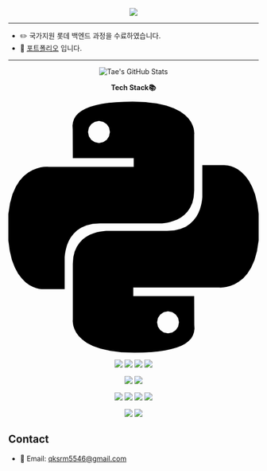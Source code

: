 <p align="center">
  <img src="https://capsule-render.vercel.app/api?type=waving&height=200&color=gradient&text=TAE's%20Github&fontSize=50&fontAlign=50&fontAlignY=40" />
</p>


------------------------------------------------------------

- ✏️ 국가지원 롯데 백엔드 과정을 수료하였습니다.
- 📝 [포트폴리오](https://github.com/Taeyoung20230727/Project/blob/main/README.md) 입니다.
  
------------------------------------------------------------




<p align="center">
  <img src="https://github-readme-stats.vercel.app/api?username=TaeeeY&show_icons=true&theme=default" alt="Tae's GitHub Stats">
</p>


<p align="center">
  <strong>Tech Stack📚</strong>
</p>


<p align="center">
<svg role="img" viewBox="0 0 24 24" xmlns="http://www.w3.org/2000/svg"><title>Python</title><path d="M14.25.18l.9.2.73.26.59.3.45.32.34.34.25.34.16.33.1.3.04.26.02.2-.01.13V8.5l-.05.63-.13.55-.21.46-.26.38-.3.31-.33.25-.35.19-.35.14-.33.1-.3.07-.26.04-.21.02H8.77l-.69.05-.59.14-.5.22-.41.27-.33.32-.27.35-.2.36-.15.37-.1.35-.07.32-.04.27-.02.21v3.06H3.17l-.21-.03-.28-.07-.32-.12-.35-.18-.36-.26-.36-.36-.35-.46-.32-.59-.28-.73-.21-.88-.14-1.05-.05-1.23.06-1.22.16-1.04.24-.87.32-.71.36-.57.4-.44.42-.33.42-.24.4-.16.36-.1.32-.05.24-.01h.16l.06.01h8.16v-.83H6.18l-.01-2.75-.02-.37.05-.34.11-.31.17-.28.25-.26.31-.23.38-.2.44-.18.51-.15.58-.12.64-.1.71-.06.77-.04.84-.02 1.27.05zm-6.3 1.98l-.23.33-.08.41.08.41.23.34.33.22.41.09.41-.09.33-.22.23-.34.08-.41-.08-.41-.23-.33-.33-.22-.41-.09-.41.09zm13.09 3.95l.28.06.32.12.35.18.36.27.36.35.35.47.32.59.28.73.21.88.14 1.04.05 1.23-.06 1.23-.16 1.04-.24.86-.32.71-.36.57-.4.45-.42.33-.42.24-.4.16-.36.09-.32.05-.24.02-.16-.01h-8.22v.82h5.84l.01 2.76.02.36-.05.34-.11.31-.17.29-.25.25-.31.24-.38.2-.44.17-.51.15-.58.13-.64.09-.71.07-.77.04-.84.01-1.27-.04-1.07-.14-.9-.2-.73-.25-.59-.3-.45-.33-.34-.34-.25-.34-.16-.33-.1-.3-.04-.25-.02-.2.01-.13v-5.34l.05-.64.13-.54.21-.46.26-.38.3-.32.33-.24.35-.2.35-.14.33-.1.3-.06.26-.04.21-.02.13-.01h5.84l.69-.05.59-.14.5-.21.41-.28.33-.32.27-.35.2-.36.15-.36.1-.35.07-.32.04-.28.02-.21V6.07h2.09l.14.01zm-6.47 14.25l-.23.33-.08.41.08.41.23.33.33.23.41.08.41-.08.33-.23.23-.33.08-.41-.08-.41-.23-.33-.33-.23-.41-.08-.41.08z"/></svg>

<p align="center">
<img src="https://img.shields.io/badge/Spring_Boot-6DB33F?style=flat&logo=Spring-Boot&logoColor=white"> <img src="https://img.shields.io/badge/Java-007396?style=flat&logo=Java&logoColor=white">
<img src="https://img.shields.io/badge/Gradle-02303A?style=flat&logo=Gradle&logoColor=white"> 
<img src="https://img.shields.io/badge/myBatis-000000?style=flat&logo=myBatis&logoColor=white">


<p align="center">
<img src="https://img.shields.io/badge/Github-181717?style=flat&logo=GitHub&logoColor=white"> <img src="https://img.shields.io/badge/Git-F05032?style=flat&logo=Git&logoColor=white">

<p align="center">    
<img src="https://img.shields.io/badge/MySQL-4479A1?style=flat&logo=MySQL&logoColor=white"> <img src="https://img.shields.io/badge/MariaDB-003545?style=flat&logo=MariaDB&logoColor=white">
<img src="https://img.shields.io/badge/OracleDB-F80000?style=flat&logo=Oracle&logoColor=white"> <img src="https://img.shields.io/badge/React-61DAFB?style=flat&logo=React&logoColor=white">
</p>




  <p align="center">
<img src="https://img.shields.io/badge/Apache-D22128?style=flat&logo=Apache&logoColor=white"> <img src="https://img.shields.io/badge/AWS-232F3E?style=flat&logo=Amazon-AWS&logoColor=white">



## Contact
- 📧 Email: [qksrm5546@gmail.com](mailto:qksrm5546@gmail.com)
